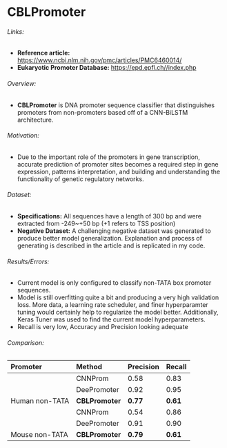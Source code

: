 # CBLPromoter

###### Links: 
 - **Reference article:** https://www.ncbi.nlm.nih.gov/pmc/articles/PMC6460014/
 - **Eukaryotic Promoter Database:** https://epd.epfl.ch//index.php

###### Overview:
 - **CBLPromoter** is DNA promoter sequence classifier that distinguishes promoters from non-promoters based off of a CNN-BiLSTM architecture.

###### Motivation: 
 - Due to the important role of the promoters in gene transcription, accurate prediction of promoter sites becomes a required step in gene expression, patterns interpretation, and building and understanding the functionality of genetic regulatory networks.

###### Dataset:
 - **Specifications:** All sequences have a length of 300 bp and were extracted from -249~+50 bp (+1 refers to TSS position)
 - **Negative Dataset:** A challenging negative dataset was generated to produce better model generalization. Explanation and process of generating is described in the article and is replicated in my code.

###### Results/Errors:
 - Current model is only configured to classify non-TATA box promoter sequences.
 - Model is still overfitting quite a bit and producing a very high validation loss. More data, a learning rate scheduler, and finer hyperparamter tuning would certainly help to regularize the model better. Additionally, Keras Tuner was used to find the current model hyperparameters.
 - Recall is very low, Accuracy and Precision looking adequate 

###### Comparison:
| Promoter       | Method          | Precision | Recall |
| :---           |    :---         | :---      |   :--- |
|                | CNNProm         | 0.58      | 0.83   |
|                | DeePromoter     | 0.92      | 0.95   |
| Human non-TATA | **CBLPromoter** | **0.77**  |**0.61**|
|                | CNNProm         | 0.54      | 0.86   |
|                | DeePromoter     | 0.91      | 0.90   |
| Mouse non-TATA | **CBLPromoter** | **0.79**  |**0.61**|
